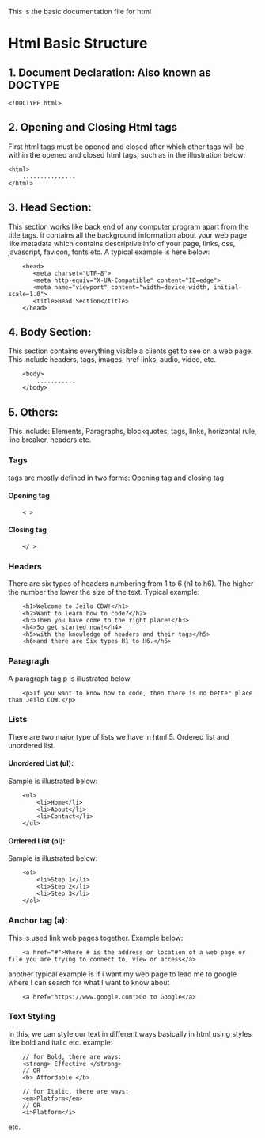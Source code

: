 This is the basic documentation file for html
# Html Basic Structure
## 1. Document Declaration: Also known as DOCTYPE
```
<!DOCTYPE html>
```
## 2. Opening and Closing Html tags
First html tags must be opened and closed after which other tags will be within the opened and closed html tags, such as in the illustration below:
```
<html>
    ...............
</html>
```
## 3. Head Section:
This section works like back end of any computer program apart from the title tags. it contains all the background information about your web page like metadata which contains descriptive info of your page, links, css, javascript, favicon, fonts etc.
A typical example is here below:
```
    <head>
       <meta charset="UTF-8">
       <meta http-equiv="X-UA-Compatible" content="IE=edge">
       <meta name="viewport" content="width=device-width, initial-scale=1.0">
       <title>Head Section</title> 
    </head>
```
## 4. Body Section:
This section contains everything visible a clients get to see on a web page. This include headers, tags, images, href links, audio, video, etc.
```
    <body>
        ...........
    </body>
```
## 5. Others:
This include: Elements, Paragraphs, blockquotes, tags, links, horizontal rule, line breaker, headers etc.

### Tags
tags are mostly defined in two forms: Opening tag and closing tag
#### Opening tag
```
    < >
```
#### Closing tag
```
    </ >
```

### Headers
There are six types of headers numbering from 1 to 6 (h1 to h6). The higher the number the lower the size of the text.
Typical example:
```
    <h1>Welcome to Jeilo CDW!</h1>
    <h2>Want to learn how to code?</h2>
    <h3>Then you have come to the right place!</h3>
    <h4>So get started now!</h4>
    <h5>with the knowledge of headers and their tags</h5>
    <h6>and there are Six types H1 to H6.</h6>
```
### Paragragh
A paragraph tag p is illustrated below
```
    <p>If you want to know how to code, then there is no better place than Jeilo CDW.</p>
```

### Lists
There are two major type of lists we have in html 5. Ordered list and unordered list.
#### Unordered List (ul):
Sample is illustrated below:
```
    <ul>
        <li>Home</li>
        <li>About</li>
        <li>Contact</li>
    </ul> 
```
#### Ordered List (ol):
Sample is illustrated below:
```
    <ol>
        <li>Step 1</li>
        <li>Step 2</li>
        <li>Step 3</li>
    </ol> 
```

### Anchor tag (a):
This is used link web pages together. Example below:
```
    <a href="#">Where # is the address or location of a web page or file you are trying to connect to, view or access</a>
```
another typical example is if i want my web page to lead me to google where I can search for what I want to know about
```
    <a href="https://www.google.com">Go to Google</a>
```

### Text Styling
In this, we can style our text in different ways basically in html using styles like bold and italic etc.
example:
```
    // for Bold, there are ways:
    <strong> Effective </strong>
    // OR
    <b> Affordable </b>

    // for Italic, there are ways:
    <em>Platform</em>
    // OR
    <i>Platform</i>
```
etc.

